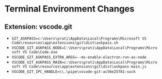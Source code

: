 # Terminal Environment Changes

## Extension: vscode.git

- `GIT_ASKPASS=c:\Users\prati\AppData\Local\Programs\Microsoft VS Code\resources\app\extensions\git\dist\askpass.sh`
- `VSCODE_GIT_ASKPASS_NODE=C:\Users\prati\AppData\Local\Programs\Microsoft VS Code\Code.exe`
- `VSCODE_GIT_ASKPASS_EXTRA_ARGS=--ms-enable-electron-run-as-node`
- `VSCODE_GIT_ASKPASS_MAIN=c:\Users\prati\AppData\Local\Programs\Microsoft VS Code\resources\app\extensions\git\dist\askpass-main.js`
- `VSCODE_GIT_IPC_HANDLE=\\.\pipe\vscode-git-ac56e25781-sock`

